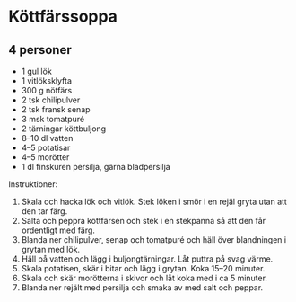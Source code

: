 Köttfärssoppa
=============

4 personer
----------

-	1 gul lök
-	1 vitlöksklyfta
-	300 g nötfärs
-	2 tsk chilipulver
-	2 tsk fransk senap
-	3 msk tomatpuré
-	2 tärningar köttbuljong
-	8–10 dl vatten
-	4–5 potatisar
-	4–5 morötter
-	1 dl finskuren persilja, gärna bladpersilja

Instruktioner:

1.	Skala och hacka lök och vitlök. Stek löken i smör i en rejäl gryta utan att den tar färg.
2.	Salta och peppra köttfärsen och stek i en stekpanna så att den får ordentligt med färg.
3.	Blanda ner chilipulver, senap och tomatpuré och häll över blandningen i grytan med lök.
4.	Häll på vatten och lägg i buljongtärningar. Låt puttra på svag värme.
5.	Skala potatisen, skär i bitar och lägg i grytan. Koka 15–20 minuter.
6.	Skala och skär morötterna i skivor och låt koka med i ca 5 minuter.
7.	Blanda ner rejält med persilja och smaka av med salt och peppar.
